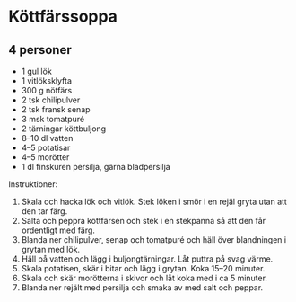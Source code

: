 Köttfärssoppa
=============

4 personer
----------

-	1 gul lök
-	1 vitlöksklyfta
-	300 g nötfärs
-	2 tsk chilipulver
-	2 tsk fransk senap
-	3 msk tomatpuré
-	2 tärningar köttbuljong
-	8–10 dl vatten
-	4–5 potatisar
-	4–5 morötter
-	1 dl finskuren persilja, gärna bladpersilja

Instruktioner:

1.	Skala och hacka lök och vitlök. Stek löken i smör i en rejäl gryta utan att den tar färg.
2.	Salta och peppra köttfärsen och stek i en stekpanna så att den får ordentligt med färg.
3.	Blanda ner chilipulver, senap och tomatpuré och häll över blandningen i grytan med lök.
4.	Häll på vatten och lägg i buljongtärningar. Låt puttra på svag värme.
5.	Skala potatisen, skär i bitar och lägg i grytan. Koka 15–20 minuter.
6.	Skala och skär morötterna i skivor och låt koka med i ca 5 minuter.
7.	Blanda ner rejält med persilja och smaka av med salt och peppar.
